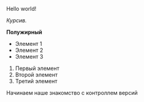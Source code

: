 Hello world!

_Курсив._

**Полужирный**

- Элемент 1
- Элемент 2
- Элемент 3

1. Первый элемент
2. Второй элемент
3. Третий элемент

Начинаем наше знакомство с контроллем версий
